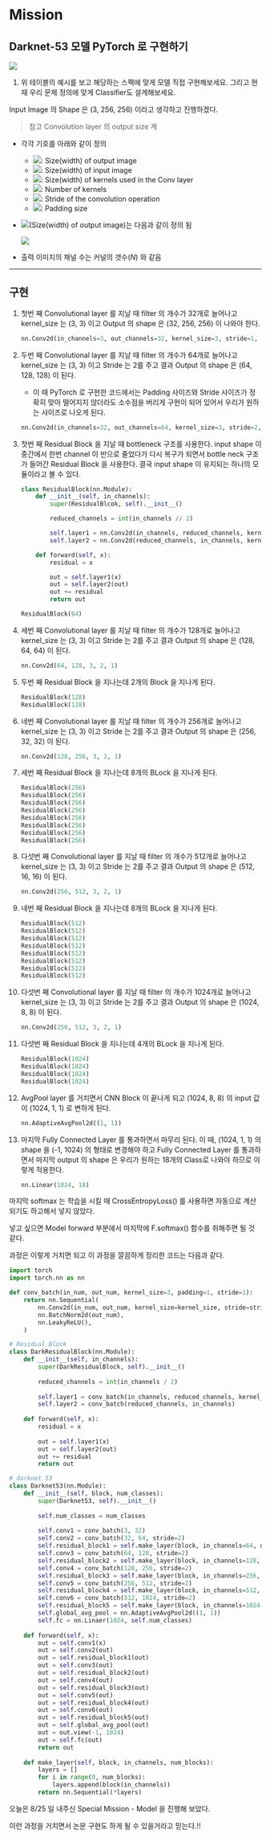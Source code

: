 # Mission

## Darknet-53 모델 PyTorch 로 구현하기

![](./img/1630464038712.png)

1. 위 테이블의 예시를 보고 해당하는 스펙에 맞게 모델 직접 구현해보세요. 그리고 현재 우리 문제 정의에 맞게 Classifier도 설계해보세요.

Input Image 의 Shape 은 (3, 256, 256) 이라고 생각하고 진행하겠다.

> 참고 Convolution layer 의 output size 계

- 각각 기호를 아래와 같이 정의
  - <img src="https://render.githubusercontent.com/render/math?math=O">: Size(width) of output image
  - <img src="https://render.githubusercontent.com/render/math?math=I">: Size(width) of input image
  - <img src="https://render.githubusercontent.com/render/math?math=K">: Size(width) of kernels used in the Conv layer
  - <img src="https://render.githubusercontent.com/render/math?math=N">: Number of kernels
  - <img src="https://render.githubusercontent.com/render/math?math=S">: Stride of the convolution operation
  - <img src="https://render.githubusercontent.com/render/math?math=P">: Padding size
- <img src="https://render.githubusercontent.com/render/math?math=O">(Size(width) of output image)는 다음과 같이 정의 됨

  <img src="https://render.githubusercontent.com/render/math?math=O = \frac{I - K + 2P}{S} + 1">

- 출력 이미지의 채널 수는 커널의 갯수($N$) 와 같음

---
## 구현

1. 첫번 째 Convolutional layer 를 지날 때 filter 의 개수가 32개로 늘어나고 kernel_size 는 (3, 3) 이고 Output 의 shape 은 (32, 256, 256) 이 나와야 한다.

    ```python
    nn.Conv2d(in_channels=3, out_channels=32, kernel_size=3, stride=1, padding=1)
    ```

2. 두번 째 Convolutional layer 를 지날 때 filter 의 개수가 64개로 늘어나고 kernel_size 는 (3, 3) 이고 Stride 는 2를 주고 결과 Output 의 shape 은 (64, 128, 128) 이 된다.

      - 이 때 PyTorch 로 구현한 코드에서는 Padding 사이즈와 Stride 사이즈가 정확히 맞아 떨어지지 않더라도 소수점을 버리게 구현이 되어 있어서 우리가 원하는 사이즈로 나오게 된다.

    ```python
    nn.Conv2d(in_channels=32, out_channels=64, kernel_size=3, stride=2, padding=1)
    ```

3. 첫번 째 Residual Block 을 지날 때 bottleneck 구조를 사용한다. input shape 이 중간에서 한번 channel 이 반으로 줄었다가 다시 복구가 되면서 bottle neck 구조가 들어간 Residual Block 을 사용한다. 결국 input shape 이 유지되는 하나의 모듈이라고 볼 수 있다.

    ```python
    class ResidualBlock(nn.Module):
        def __init__(self, in_channels):
            super(ResidualBlcok, self).__init__()

            reduced_channels = int(in_channels // 2)

            self.layer1 = nn.Conv2d(in_channels, reduced_channels, kernel_size=1, stride=1, padding=1)
            self.layer2 = nn.Conv2d(reduced_channels, in_channels, kernel_size=3, stride=1, padding=1)

        def forward(self, x):
            residual = x

            out = self.layer1(x)
            out = self.layer2(out)
            out += residual
            return out

    ResidualBlock(64)
    ```

4. 세번 째 Convolutional layer 를 지날 때 filter 의 개수가 128개로 늘어나고 kernel_size 는 (3, 3) 이고 Stride 는 2를 주고 결과 Output 의 shape 은 (128, 64, 64) 이 된다.

    ```python
    nn.Conv2d(64, 128, 3, 2, 1)
    ```

5. 두번 째 Residual Block 을 지나는데 2개의 Block 을 지나게 된다.

    ```python
    ResidualBlock(128)
    ResidualBlock(128)
    ```

6. 네번 째 Convolutional layer 를 지날 때 filter 의 개수가 256개로 늘어나고 kernel_size 는 (3, 3) 이고 Stride 는 2를 주고 결과 Output 의 shape 은 (256, 32, 32) 이 된다.

    ```python
    nn.Conv2d(128, 256, 3, 2, 1)
    ```

7. 세번 째 Residual Block 을 지나는데 8개의 BLock 을 지나게 된다.

    ```python
    ResidualBlock(256)
    ResidualBlock(256)
    ResidualBlock(256)
    ResidualBlock(256)
    ResidualBlock(256)
    ResidualBlock(256)
    ResidualBlock(256)
    ResidualBlock(256)
    ```

8. 다섯번 째 Convolutional layer 를 지날 때 filter 의 개수가 512개로 늘어나고 kernel_size 는 (3, 3) 이고 Stride 는 2를 주고 결과 Output 의 shape 은 (512, 16, 16) 이 된다.

    ```python
    nn.Conv2d(256, 512, 3, 2, 1)
    ```

9. 네번 째 Residual Block 을 지나는데 8개의 BLock 을 지나게 된다.

    ```python
    ResidualBlock(512)
    ResidualBlock(512)
    ResidualBlock(512)
    ResidualBlock(512)
    ResidualBlock(512)
    ResidualBlock(512)
    ResidualBlock(512)
    ResidualBlock(512)
    ```

10. 다섯번 째 Convolutional layer 를 지날 때 filter 의 개수가 1024개로 늘어나고 kernel_size 는 (3, 3) 이고 Stride 는 2를 주고 결과 Output 의 shape 은 (1024, 8, 8) 이 된다.

    ```python
    nn.Conv2d(256, 512, 3, 2, 1)
    ```

11. 다섯번 째 Residual Block 을 지나는데 4개의 BLock 을 지나게 된다.

    ```python
    ResidualBlock(1024)
    ResidualBlock(1024)
    ResidualBlock(1024)
    ResidualBlock(1024)
    ```

12. AvgPool layer 를 거치면서 CNN Block 이 끝나게 되고 (1024, 8, 8) 의 input 값이 (1024, 1, 1) 로 변하게 된다.

    ```python
    nn.AdaptiveAvgPool2d((1, 1))
    ```

13. 마지막 Fully Connected Layer 를 통과하면서 마무리 된다. 이 때, (1024, 1, 1) 의 shape 을 (-1, 1024) 의 형태로 변경해야 하고 Fully Connected Layer 를 통과하면서 마지막 output 의 shape 은 우리가 원하는 18개의 Class로 나와야 하므로 이렇게 적용한다.

    ```python
    nn.Linear(1024, 18)
    ```

마지막 softmax 는 학습을 시킬 때 CrossEntropyLoss() 를 사용하면 자동으로 계산되기도 하고해서 넣지 않았다.

넣고 싶으면 Model forward 부분에서 마지막에 F.softmax() 함수를 취해주면 될 것 같다.

과정은 이렇게 거치면 되고 이 과정을 깔끔하게 정리한 코드는 다음과 같다.

```python
import torch
import torch.nn as nn

def conv_batch(in_num, out_num, kernel_size=3, padding=1, stride=1):
    return nn.Sequential(
        nn.Conv2d(in_num, out_num, kernel_size=kernel_size, stride=stride, padding=padding, bias=False),
        nn.BatchNorm2d(out_num),
        nn.LeakyReLU(),
    )

# Residual Block
class DarkResidualBlock(nn.Module):
    def __init__(self, in_channels):
        super(DarkResidualBlock, self).__init__()
        
        reduced_channels = int(in_channels / 2)
        
        self.layer1 = conv_batch(in_channels, reduced_channels, kernel_size=1, padding=1)
        self.layer2 = conv_batch(reduced_channels, in_channels)
        
    def forward(self, x):
        residual = x
        
        out = self.layer1(x)
        out = self.layer2(out)
        out += residual
        return out

# darknet 53
class Darknet53(nn.Module):
    def __init__(self, block, num_classes):
        super(Darknet53, self).__init__()
        
        self.num_classes = num_classes
        
        self.conv1 = conv_batch(3, 32)
        self.conv2 = conv_batch(32, 64, stride=2)
        self.residual_block1 = self.make_layer(block, in_channels=64, num_blocks=1)
        self.conv3 = conv_batch(64, 128, stride=2)
        self.residual_block2 = self.make_layer(block, in_channels=128, num_blocks=2)
        self.conv4 = conv_batch(128, 256, stride=2)
        self.residual_block3 = self.make_layer(block, in_channels=256, num_blocks=8)
        self.conv5 = conv_batch(256, 512, stride=2)
        self.residual_block4 = self.make_layer(block, in_channels=512, num_blocks=8)
        self.conv6 = conv_batch(512, 1024, stride=2)
        self.residual_block5 = self.make_layer(block, in_channels=1024, num_blocks=4)
        self.global_avg_pool = nn.AdaptiveAvgPool2d((1, 1))
        self.fc = nn.Linaer(1024, self.num_classes)
        
    def forward(self, x):
        out = self.conv1(x)
        out = self.conv2(out)
        out = self.residual_block1(out)
        out = self.conv3(out)
        out = self.residual_block2(out)
        out = self.conv4(out)
        out = self.residual_block3(out)
        out = self.conv5(out)
        out = self.residual_block4(out)
        out = self.conv6(out)
        out = self.residual_block5(out)
        out = self.global_avg_pool(out)
        out = out.view(-1, 1024)
        out = self.fc(out)
        return out
        
    def make_layer(self, block, in_channels, num_blocks):
        layers = []
        for i in range(0, num_blocks):
            layers.append(block(in_channels))
        return nn.Sequential(*layers)
```

오늘은 8/25 일 내주신 Special Mission - Model 을 진행해 보았다.

이런 과정을 거치면서 논문 구현도 하게 될 수 있을거라고 믿는다.!!
